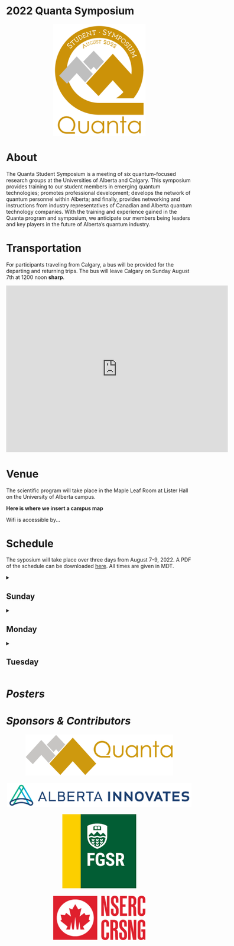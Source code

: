 
# 2022 Quanta Symposium

<p align="center">
<img src="Logos/Symposium_Final.png" alt="drawing" width="250"/>
</p>

# About
The Quanta Student Symposium is a meeting of six quantum-focused research groups at the Universities of Alberta and Calgary. This symposium provides training to our student members in emerging quantum technologies; promotes professional development; develops the network of quantum personnel within Alberta; and finally, provides networking and instructions from industry representatives of Canadian and Alberta quantum technology companies. With the training and experience gained in the Quanta program and symposium, we anticipate our members being leaders and key players in the future of Alberta’s quantum industry.

# Transportation
For participants traveling from Calgary, a bus will be provided for the departing and returning trips. The bus will leave Calgary on Sunday August 7th at 1200 noon **sharp**.

<iframe src="https://www.google.com/maps/embed?pb=!1m18!1m12!1m3!1d1308.733693904922!2d-114.13165666472084!3d51.08087844861443!2m3!1f0!2f0!3f0!3m2!1i1024!2i768!4f13.1!3m3!1m2!1s0x53716f0e97c2ebe5%3A0x63d5535efac0c0f2!2sICT%20Loop!5e0!3m2!1sen!2sca!4v1659464863167!5m2!1sen!2sca" width="600" height="450" style="border:0;" allowfullscreen="" loading="lazy" referrerpolicy="no-referrer-when-downgrade"></iframe>


# Venue
The scientific program will take place in the Maple Leaf Room at Lister Hall on the University of Alberta campus.

**Here is where we insert a campus map**

Wifi is accessible by...

# Schedule
The syposium will take place over three days from August 7-9, 2022. A PDF of the schedule can be downloaded [here](media/schedule.pdf). All times are given in MDT.

<details>
<summary><h2>Sunday</h2></summary>
<br>
<ul> 
<li> 12:00 - 16:00  |  Travel from Calgary to Edmonton & check in </li>
<li> 17:00 - 20:00  |  Welcome Reception</li>
</ul>

</details>

<details>
<summary><h2>Monday</h2></summary>
<br>
<ul> 
<li> 07:30 - 08:30  |  Breakfast </li>
<li> 08:30 - 08:45  |  Welcoming/Administrative Remarks </li>
<br>
<li> 08:45 - 09:00  |  Remarks, <b>John Davis</b>, University of Alberta, “<em>The Vision of Quanta</em>” </li>
<br>
<li> 09:00 - 10:00  |  Invited Talk, <b>Shabir Barzanjeh</b>, University of Calgary </li>
<li> 10:00 - 10:20  |  Contributed Talk, <b>Natalia Carvalho</b>, “<em>Low temperature optomechanics</em>” </li>
<li> 10:20 - 10:40  |  Contributed Talk, <b>Clinton Potts</b>, “<em>Dynamical Backaction Magnomechanics</em>” </li>
<li> 10:40 - 11:00  |  Contributed Talk, <b>Prasoon Shandilya</b>, “<em>Optomechanical spin-photon interface in diamond</em>” </li>
<br>
<li> 11:00 - 11:15  |  Coffee Break </li>
<br>
<li> 11:15 - 12:15  |  Invited Talk, <b>Hugh Ramp</b>, D-Wave Systems Inc, “<em>An Introduction to the D-Wave Quantum Annealing Hardware</em>” </li>
<li> 12:15 - 12:35  |  Contributed Talk, <b>Marvin Hirschel</b>, “<em>Superfluid Helium Gravitational wave/Dark Matter Detector</em>” </li>
<li> 12:35 - 12:55  |  Contributed Talk, <b>Pramodh Senarath Yapa</b>, “<em>Theory of a 2D Spatially-Modulated Phase in Superfluid Helium-3 under Confinement</em>” </li>
<li> 12:55 - 13:15  |  Contributed Talk, <b>Rishabh</b>, “<em>Quantum Neuroscience: Radical pair mechanism may explain hypomagnetic field effects on neurogenesis</em>” </li>
<br>
<li> 13:15 - 13:20  |  Administrative Remarks </li>
<li> 13:20 - 14:15  |  Lunch </li>
<br>
<li> 14:15 - 16:30  |  Quantum Computing Exploration Challenges </li>
    
L1-270 computer lab, Edmonton Clinic Health Academy (ECHA), 11405 87 Ave NW, Edmonton, AB T6G 1C9 </li>
<br>
<li> 16:30 - 18:30  |  Poster Session </li>
<br>
<li> 18:30 - 21:00  |  Networking BBQ & Group Picture at Hawrelak Park
    
Hawrelak Park, 9330 Groat Rd NW, Edmonton, AB T6G 2A8 (Site #2) </li>
<br>
</ul>
</details>

<details>
<summary><h2>Tuesday</h2></summary>
<br>
<ul>
<li> 07:30 - 08:30  |  Breakfast </li>
<li> 08:30 - 09:00  |  Administrative Remarks </li>
<br>
<li> 09:00 - 10:00  |  Invited Talk (Remote), <b>Rafal Janik</b>, Xanadu Quantum Technologies </li>
<li> 10:00 - 10:20  |  Invited Talk, <b>Alexis Milinusic</b>, Government of Alberta, Director of Technology Relations</li>

<p>&emsp;"<em>Alberta technology and innovation strategy (ATIS): strengthening Alberta’s technology and innovation sector<em>" </p>
<li> 10:20 - 10:40  |  Contributed Talk, <b>Snehasis Addy</b>, “<em>Information reconciliation in quantum key distribution</em>” </li>
<li> 10:40 - 11:00  |  Contributed Talk, <b>Logan Cooke</b>, “<em>Holonomic quantum computing in ultracold neutral atoms via Floquet engineering</em>” </li>
<br>
<li> 11:00 - 11:15  |  Coffee Break </li>
<br>
<li> 11:15 - 12:15  |  Invited Talk, <b>Daniel Higgenbottom</b>, Photonic, Inc. </li>
<li> 12:15 - 12:35  |  Contributed Talk, <b>Leli Esmaeilifar</b>, “<em>Multipartite time-bin GHz-state generation in a photonic system</em>” </li>
<li> 12:35 - 12:55  |  Contributed Talk, <b>Anindya Rastogi</b>, “<em>Superradiance effect for broadband light storage in cold atoms</em>” </li>
<br>
<li> 12:55 - 13:55  |  Lunch </li>
<li> 13:55 - 14:00  |  Administrative Remarks </li>
<br>
<li> 14:00 - 14:20  |  Contributed Talk, <b>Sigurd Flagan</b>, “<em>A widely tunable platform for nonlinear optics</em>” </li>
<li> 14:20 - 14:40  |  Contributed Talk, <b>Farhad Rasekh</b>, “<em>Erbium-doped silica fiber spectroscopy at low temperature</em>” </li>
<br>
<li> 14:40 - 15:40  |  Industry Panel Discussion, Chair: <b>John Davis</b>
	<ul>
	<li> <b>Hugh Ramp</b>, D-Wave Systems Inc.  </li>
	<li> <b>Daniel Higgenbottom</b>, Photonic, Inc. </li>
	<li> <b>Paul Kim</b>, Zero Point Cryogenics </li>
	</ul>
<br>
<li> 15:40 - 15:50  |  Administrative Remarks </li>
<br>
<li> 15:50 - 17:15  |  Poster Session </li>
<br>
<li> 17:15 - 17:45  |  Administrative Remarks, Gifts, & Awards </li>
<br>
<li> 18:30 - 22:00  |  Return Travel to Calgary
    Bus leaves at 18:30 </li>
</ul>
</details>

# Posters


# Sponsors & Contributors
<p align="center">
<img src="Logos/QUANTAlogo.png" alt="Quanta" width="400"/>

<br>
<br>

<img src="Logos/AI LOGO HORIZONTAL_COLOUR.jpg" alt="Alberta Innovates" width="500"/>
<br>
<br>
<img src="Logos/fgsr.png" alt="FGSR" width="200"/>
<br>
<br>
<img src="Logos/NSERC_RGB.jpg" alt="NSERC" width="250"/>
</p>

